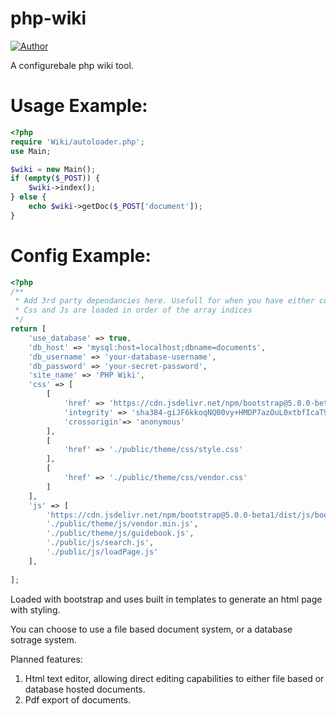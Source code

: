 # php-wiki

[![Author](http://img.shields.io/badge/author-@modnar1226-blue.svg?style=flat-square)](https://example.com)

A configurebale php wiki tool.


# Usage Example:
``` php
<?php
require 'Wiki/autoloader.php';
use Main;

$wiki = new Main();
if (empty($_POST)) {
    $wiki->index();
} else {
    echo $wiki->getDoc($_POST['document']);
}
```

# Config Example:
```php
<?php
/**
 * Add 3rd party dependancies here. Usefull for when you have either compiled css and javascript or using individual files specific to the documentation
 * Css and Js are loaded in order of the array indices 
 */
return [
    'use_database' => true,
    'db_host' => 'mysql:host=localhost;dbname=documents',
    'db_username' => 'your-database-username',
    'db_password' => 'your-secret-password',
    'site_name' => 'PHP Wiki',
    'css' => [
        [
            'href' => 'https://cdn.jsdelivr.net/npm/bootstrap@5.0.0-beta1/dist/css/bootstrap.min.css',
            'integrity' => 'sha384-giJF6kkoqNQ00vy+HMDP7azOuL0xtbfIcaT9wjKHr8RbDVddVHyTfAAsrekwKmP1',
            'crossorigin'=> 'anonymous'
        ],
        [
            'href' => './public/theme/css/style.css'
        ],
        [
            'href' => './public/theme/css/vendor.css'
        ]
    ],
    'js' => [
        'https://cdn.jsdelivr.net/npm/bootstrap@5.0.0-beta1/dist/js/bootstrap.bundle.min.js',
        './public/theme/js/vendor.min.js',
        './public/theme/js/guidebook.js',
        './public/js/search.js',
        './public/js/loadPage.js'
    ],
    
];
```


Loaded with bootstrap and uses built in templates to generate an html page with styling.

You can choose to use a file based document system, or a database sotrage system.

Planned features:

1. Html text editor, allowing direct editing capabilities to either file based or database hosted documents.
2. Pdf export of documents.
